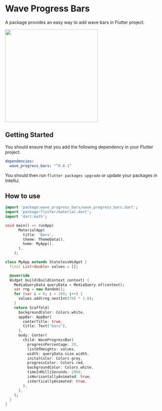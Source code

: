 # Wave Progress Bars

A package provides an easy way to add wave bars in Flutter project.

<p>
    <img src="https://github.com/rajajain08/wave_progress_bars/blob/master/screenshots/wavebar.gif?raw=true" width=300px/>
</p>

## Getting Started

You should ensure that you add the following dependency in your Flutter project.

```yaml
dependencies:
  wave_progress_bars: "^0.0.1"
```

You should then run `flutter packages upgrade` or update your packages in IntelliJ.

## How to use

```dart
import 'package:wave_progress_bars/wave_progress_bars.dart';
import 'package:flutter/material.dart';
import 'dart:math';

void main() => runApp(
      MaterialApp(
        title: 'Bars',
        theme: ThemeData(),
        home: MyApp(),
      ),
    );

class MyApp extends StatelessWidget {
  final List<double> values = [];

  @override
  Widget build(BuildContext context) {
    MediaQueryData queryData = MediaQuery.of(context);
    var rng = new Random();
    for (var i = 0; i < 100; i++) {
      values.add(rng.nextInt(70) * 1.0);
    }
    return Scaffold(
      backgroundColor: Colors.white,
      appBar: AppBar(
        centerTitle: true,
        title: Text("bars"),
      ),
      body: Center(
        child: WaveProgressBar(
          progressPercentage: 20,
          listOfHeights: values,
          width: queryData.size.width,
          initalColor: Colors.grey,
          progressColor: Colors.red,
          backgroundColor: Colors.white,
          timeInMilliSeconds: 2000,
          isHorizontallyAnimated: true,
          isVerticallyAnimated: true,
        ),
      ),
    );
  }
}

```
